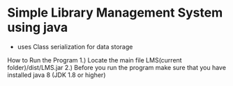 # Simple Library Management System using java
* uses Class serialization for data storage

How to Run the Program
    1.) Locate the main file LMS(current folder)/dist/LMS.jar
    2.) Before you run the program make sure that you have installed java 8 (JDK 1.8 or higher)
